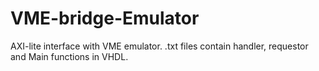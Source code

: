 # VME-bridge-Emulator

AXI-lite interface with VME emulator. 
.txt files contain handler, requestor and Main functions in VHDL. 
